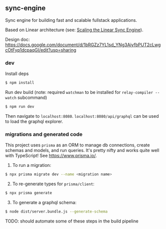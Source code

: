 ## sync-engine

Sync engine for building fast and scalable fullstack applications.

Based on Linear architecture (see: [Scaling the Linear Sync Engine](https://www.youtube.com/watch?v=Wo2m3jaJixU&t=215s)).

Design doc: https://docs.google.com/document/d/1bRGZz7YL1sd_YNg3AiyfbPUT2cLwgcOtFyp1dcpaqGI/edit?usp=sharing

### dev

Install deps

```sh
$ npm install
```

Run dev build (note: required `watchman` to be installed for `relay-compiler --watch` subcommand)

```sh
$ npm run dev
```

Then navigate to `localhost:8080`. `localhost:8080/api/graphql` can be used to load the graphql explorer.

### migrations and generated code

This project uses `prisma` as an ORM to manage db connections, create schemas and models, and run queries. It's pretty nifty and works quite well with TypeScript! See https://www.prisma.io/.

1. To run a migration:

```sh
$ npx prisma migrate dev --name <migration name>
```

2. To re-generate types for `prisma/client`:

```sh
$ npx prisma generate
```

3. To generate a graphql schema:

```sh
$ node dist/server.bundle.js --generate-schema
```

TODO: should automate some of these steps in the build pipeline
